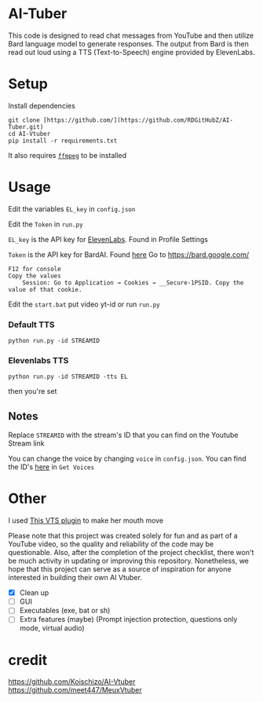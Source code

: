 # AI-Tuber
This code is designed to read chat messages from YouTube and then utilize Bard language model to generate responses. The output from Bard is then read out loud using a TTS (Text-to-Speech) engine provided by ElevenLabs.


# Setup
Install dependencies
```
git clone [https://github.com/](https://github.com/RDGitHubZ/AI-Tuber.git)
cd AI-Vtuber
pip install -r requirements.txt
```
It also requires [`ffmpeg`](https://ffmpeg.org/) to be installed

# Usage

Edit the variables `EL_key` in `config.json`

Edit the `Token` in `run.py`

`EL_key` is the API key for [ElevenLabs](https://beta.elevenlabs.io/). Found in Profile Settings

`Token` is the API key for BardAI. Found [here](https://bard.google.com/)
Go to https://bard.google.com/
```
F12 for console
Copy the values
    Session: Go to Application → Cookies → __Secure-1PSID. Copy the value of that cookie.
```

Edit the `start.bat` put video yt-id or run `run.py`

### Default TTS
```
python run.py -id STREAMID 
```
### Elevenlabs TTS
```
python run.py -id STREAMID -tts EL 
```
then you're set
## Notes
Replace `STREAMID` with the stream's ID that you can find on the Youtube Stream link

You can change the voice by changing `voice` in `config.json`. You can find the ID's [here](https://api.elevenlabs.io/docs) in `Get Voices`


# Other
I used [This VTS plugin](https://lualucky.itch.io/vts-desktop-audio-plugin) to make her mouth move

Please note that this project was created solely for fun and as part of a YouTube video, so the quality and reliability of the code may be questionable. Also, after the completion of the project checklist, there won't be much activity in updating or improving this repository. Nonetheless, we hope that this project can serve as a source of inspiration for anyone interested in building their own AI Vtuber.

- [x] Clean up
- [ ] GUI
- [ ] Executables (exe, bat or sh)
- [ ] Extra features (maybe) (Prompt injection protection, questions only mode, virtual audio)

# credit
https://github.com/Koischizo/AI-Vtuber
https://github.com/meet447/MeuxVtuber
